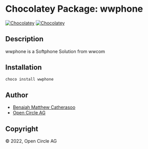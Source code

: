 ﻿# Chocolatey Package: wwphone

 [![Chocolatey](https://img.shields.io/chocolatey/v/wwphone?label=package%20version)](https://community.chocolatey.org/packages/wwphone) [![Chocolatey](https://img.shields.io/chocolatey/dt/wwphone?label=package%20downloads&style=flat-square)](https://community.chocolatey.org/packages/wwphone)

## Description

wwphone is a Softphone Solution from wwcom

## Installation

```ps1
choco install wwphone
```


## Author

- [Benaiah Matthew Catherasoo](https://github.com/bmcatherasoo)
- [Open Circle AG](https://www.open-circle.ch)


## Copyright

&copy; 2022, Open Circle AG
